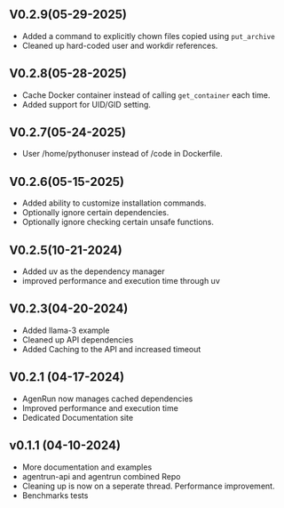 ## V0.2.9(05-29-2025)
- Added a command to explicitly chown files copied using `put_archive`
- Cleaned up hard-coded user and workdir references.

## V0.2.8(05-28-2025)
- Cache Docker container instead of calling `get_container` each time.
- Added support for UID/GID setting.

## V0.2.7(05-24-2025)
- User /home/pythonuser instead of /code in Dockerfile.

## V0.2.6(05-15-2025)
- Added ability to customize installation commands.
- Optionally ignore certain dependencies.
- Optionally ignore checking certain unsafe functions.

## V0.2.5(10-21-2024)
- Added uv as the dependency manager
- improved performance and execution time through uv

## V0.2.3(04-20-2024)
- Added llama-3 example 
- Cleaned up API dependencies 
- Added Caching to the API and increased timeout

## V0.2.1 (04-17-2024)
- AgenRun now manages cached dependencies 
- Improved performance and execution time
- Dedicated Documentation site


## v0.1.1 (04-10-2024)
-  More documentation and examples
-  agentrun-api and agentrun combined Repo 
-  Cleaning up is now on a seperate thread. Performance improvement.
-  Benchmarks tests 
